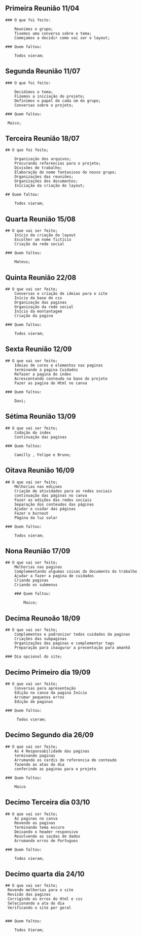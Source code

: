 ## Primeira Reunião 11/04

    ### O que foi feito:
    
        Reunimos o grupo; 
        Tivemos uma conversa sobre o tema;
        Começamos a decidir como vai ser o layout;

    ### Quem faltou:

        Todos vieram;

## Segunda Reunião 11/07

    ### O que foi feito:

        Decidimos o tema;
        Fizemos a iniciação do projeto;
        Definimos o papel de cada um do grupo;
        Conversas sobre o projeto;

    ### Quem faltou:
    
     Maico;

## Terceira Reunião 18/07

    ## O que foi feito;

        Organização dos arquivos;
        Procurando referencias para o projeto;
        Divisões de trabalho;
        Elaboração do nome fantasioso do nosso grupo;
        Organizações das reuniões;
        Organizações dos documentos;
        Iníciação da criação do layout;

    ## Quem faltou:

        Todos vieram;
        
## Quarta Reunião 15/08

    ## O que vai ser feito;
        Início da criação do layout
        Escolher um nome fictício
        Criação da rede social 
    
    ### Quem faltou: 

        Mateus;
        
## Quinta Reunião 22/08

    ## O que vai ser feito;
        Conversas e criação de ideias para o site
        Início da base do css 
        Organização das paginas 
        Organização da rede social
        Início da montantagem 
        Criação da pagina 
    
    ### Quem faltou:

        Todos vieram;

## Sexta Reunião 12/09

    ## O que vai ser feito;
        Ideias de cores e elementos nas paginas
        terminando a pagina Cuidados
        Refazer a pagina do index
        Acrescentando conteudo na base do projeto
        Fazer as pagina do Html no canva

    ### Quem faltou:

        Davi;

## Sétima Reunião 13/09

    ## O que vai ser feito;
        Codação do index
        Continuação das paginas

    ### Quem faltou:

        Camilly , Felipe e Bruno;

## Oitava Reunião 16/09

    ## O que vai ser feito;
        Melhorias nas ediçoes
        Criação de atividades para as redes sociais
        continuação das páginas no canva
        Fazer as edições das redes sociais
        Separação dos conteudos das páginas
        Ajudar e cuidar das páginas 
        Fazer o burnout
        Página da luz solar

    ### Quem faltou:

        Todos vieram; 

## Nona Reunião 17/09

    ## O que vai ser feito;
        Melhorias nas paginas
        Complementando algumas coisas do documento do trabalho
        Ajudar a fazer a pagina de cuidados
        Criando paginas 
        Criando os submenus

        ### Quem faltou:

            Maico;

## Decima Reunoão 18/09
    ## O que vai ser feito;
        Complementos e padronizar todos cuidados da paginas 
        Criações das subpaginas
        Organizações das paginas e complementar tags
        Preparação para inaugurar a presentação para amanhã

    ### Dia opcional do site;

## Decimo Primeiro dia 19/09
    ## O que vai ser feito;
        Conversas para apresentação
        Edição no canva da pagina Início
        Arrumar pequenos erros
        Edição de paginas

    ### Quem faltou:
         
         Todos vieram;
         
## Decimo Segundo dia 26/09
    ## O que vai ser feito;
        As 4 Responsabilidade das paginas
        terminando paginas
        Arrumando os cardis de referencia de conteudo
        fazendo as atas do dia  
        conferindo as paginas para o projeto

    ### Quem faltou:

        Maico

## Decimo Terceira dia 03/10
    ## O que vai ser feito;
        As paginas no canva
        Revendo as paginas 
        Terminando tema escuro
        Deixando o header responsivo
        Resolvendo as saidas de dados
        Arrumando erros de Portugues

    ### Quem faltou:

        Todos vieram;

## Decimo quarta dia 24/10 
    ## O que vai ser feito;
     Revendo melhorias para o site 
     Revisão das paginas 
     Corrigindo os erros do Html e css
     Selecionando a ata do dia 
     Verificando o site por geral


    ### Quem faltou:

        Todos Vieram;



        
